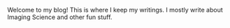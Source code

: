 Welcome to my blog! This is where I keep my writings. I mostly write about Imaging Science and other fun stuff.
